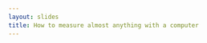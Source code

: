 ```yaml
---
layout: slides
title: How to measure almost anything with a computer
---
```


<section data-markdown data-separator="^\n---\n$" data-separator-vertical="^\n--\n$">
<script type="text/template">

![Bonsai](assets/images/logo-horizontal.svg)

[neuronautas.github.io/how-to-measure](https://neuronautas.github.io/how-to-measure/)

## How to measure almost anything with a computer

---

<!-- .element: data-transition="none" -->
#### How do you get data into a computer?

<table>
  <tr>
    <td class="fragment" width="30%"><small>What is the temperature outside?</small></td>
    <td width="30%"></td>
    <td class="fragment" width="30%"><small>How do you get that <b>value</b> into a computer?</small></td>
  </tr>
</table>

<div>
  <img class="fragment" src="assets/images/measuring-0.svg"/>
</div>

--

<!-- .element: data-transition="none" -->
#### What is a computer?

<table>
  <tr>
    <td style="vertical-align: middle;"><a href="https://commons.wikimedia.org/wiki/File:HP-HP9000-425-Workstation_26.jpg"><img src="https://upload.wikimedia.org/wikipedia/commons/5/54/HP-HP9000-425-Workstation_26.jpg" /></a></td>
    <td style="vertical-align: middle;"><a href="https://commons.wikimedia.org/wiki/File:Lenovo_G500s_laptop-2905.jpg"><img src="https://upload.wikimedia.org/wikipedia/commons/e/e4/Lenovo_G500s_laptop-2905.jpg" /></a></td>
    <td style="vertical-align: middle;"><a href="https://commons.wikimedia.org/wiki/File:Android_Smartphones.jpg"><img src="https://upload.wikimedia.org/wikipedia/commons/1/16/Android_Smartphones.jpg" /></a></td>
  </tr>
  <tr>
    <td><small>HP9000 Unix Workstation</small></td>
    <td><small>Lenovo Laptop</small></td>
    <td><small>Android Smartphones</small></td>
  </tr>
</table>

--

<!-- .element: data-transition="none" -->
#### How do you get data into a computer?

<table>
  <tr>
    <td width="30%"><small>What is the temperature outside?</small></td>
    <td width="30%"></td>
    <td width="30%"><small>How do you get that <b>value</b> into a computer?</small></td>
  </tr>
</table>

<div>
  <img src="assets/images/measuring-0.svg"/>
  <img class="fragment" src="assets/images/measuring-1.svg" style="position: absolute; left: 99px;" />
</div>

--

<!-- .element: data-transition="none" -->
#### How do you get data into a computer?

![Daq](assets/images/daq.svg)

--

<!-- .element: data-transition="none" -->
#### Computers can only measure voltage

<table>
  <tr>
    <td style="vertical-align: middle;"><img src="assets/images/daq-sensor.svg" /></td>
    <td class="fragment" style="vertical-align: middle;"><img src="assets/images/daq-thermistor.svg" /></td>
  </tr>
</table>

--

<!-- .element: data-transition="none" -->
#### Computers can only measure voltage

<table>
  <tr>
    <td style="vertical-align: middle;"><img src="assets/images/daq-sensor.svg" /></td>
    <td class="fragment" style="vertical-align: middle;"><img src="assets/images/daq-ohm.svg" /></td>
  </tr>
</table>

--

<!-- .element: data-transition="default none" -->
#### Bio-electricity and Ohm's Law

<table>
  <tr>
    <td style="vertical-align: middle;"><a href="https://en.wikipedia.org/wiki/Alessandro_Volta#/media/File:Alessandro_Volta.jpeg"><img src="https://upload.wikimedia.org/wikipedia/commons/5/52/Alessandro_Volta.jpeg" /></a></td>
    <td style="vertical-align: middle;"><a href="https://en.wikipedia.org/wiki/Georg_Ohm#/media/File:Georg_Simon_Ohm3.jpg"><img src="https://upload.wikimedia.org/wikipedia/commons/2/2a/Georg_Simon_Ohm3.jpg" /></a></td>
    <td style="vertical-align: middle;"><a href="https://en.wikipedia.org/wiki/Andr%C3%A9-Marie_Amp%C3%A8re#/media/File:Ampere_Andre_1825.jpg"><img src="https://upload.wikimedia.org/wikipedia/commons/c/c0/Ampere_Andre_1825.jpg" /></a></td>
  </tr>
  <tr>
    <td><small>Alessandro Volta</small></td>
    <td><small>Georg Ohm</small></td>
    <td><small>André-Marie Ampère</small></td>
  </tr>
</table>

--

<!-- .element: data-transition="none" -->
#### Computers can only measure voltage

<table>
  <tr>
    <td style="vertical-align: middle;"><img src="assets/images/daq-sensor.svg" /></td>
    <td style="vertical-align: middle;"><img src="assets/images/daq-ohm.svg" /></td>
  </tr>
</table>

--

<!-- .element: data-transition="none" -->
#### Voltage divider: a readout of variable resistance

![Voltage](assets/images/daq-voltage.svg)

--

<!-- .element: data-transition="none" -->
#### Analog to Digital Converter (ADC)

<table>
  <tr>
    <td style="vertical-align: middle;"><img src="assets/images/daq-adc.svg" /></td>
    <td class="fragment" style="vertical-align: middle;"><img src="assets/images/daq-transistor.svg" /></td>
  </tr>
</table>

--

<!-- .element: data-transition="none" -->
#### The simplest ADC: 1-bit comparator

<table>
  <tr>
    <td style="vertical-align: middle;"><img src="assets/images/daq-adc1.svg" /></td>
    <td style="vertical-align: middle;"><a href="https://en.wikipedia.org/wiki/Comparator#/media/File:Opamp105.gif"><img src="https://upload.wikimedia.org/wikipedia/commons/f/f5/Opamp105.gif" /></a></td>
  </tr>
</table>

--

<!-- .element: data-transition="none" -->
#### Counting in Binary

<table>
  <tr>
    <td style="vertical-align: middle;"><img src="assets/images/daq-adc.svg" /></td>
    <td style="vertical-align: middle;"><img width="320" src="assets/images/binary-1.svg" /></td>
  </tr>
</table>

--

<!-- .element: data-transition="none" -->
#### Counting in Binary

<table>
  <tr>
    <td style="vertical-align: middle;"><img src="assets/images/daq-adc.svg" /></td>
    <td style="vertical-align: middle;"><img width="320" src="assets/images/binary-2.svg" /></td>
  </tr>
</table>

--

<!-- .element: data-transition="none" -->
#### Counting in Binary

<table>
  <tr>
    <td style="vertical-align: middle;"><img src="assets/images/daq-adc.svg" /></td>
    <td style="vertical-align: middle;"><img width="320" src="assets/images/binary-3.svg" /></td>
  </tr>
</table>

--

<!-- .element: data-transition="none" -->
#### Flash ADC

<table>
  <tr>
    <td style="vertical-align: middle;"><img src="assets/images/daq-adc.svg" /></td>
    <td style="vertical-align: middle;"><a href="https://en.wikipedia.org/wiki/Flash_ADC#/media/File:Flash_ADC.png"><img src="https://upload.wikimedia.org/wikipedia/commons/3/3a/Flash_ADC.png" /></a></td>
  </tr>
</table>

--

<!-- .element: data-transition="none" -->
#### Flash ADC

<table>
  <tr>
    <td style="vertical-align: middle;"><img src="assets/images/daq-adc-specs.svg" /></td>
    <td style="vertical-align: middle;"><a href="https://en.wikipedia.org/wiki/Flash_ADC#/media/File:Flash_ADC.png"><img src="https://upload.wikimedia.org/wikipedia/commons/3/3a/Flash_ADC.png" /></a></td>
  </tr>
</table>

--

<!-- .element: data-transition="none default" -->
#### Successive Approximation ADC
<table>
  <tr>
    <td style="vertical-align: middle;"><img src="assets/images/daq-adc.svg" /></td>
    <td style="vertical-align: middle;"><a href="https://en.wikipedia.org/wiki/Successive_approximation_ADC#/media/File:SA_ADC_block_diagram.png"><img width="300" height="240" src="https://upload.wikimedia.org/wikipedia/commons/6/61/SA_ADC_block_diagram.png" /></a></td>
  </tr>
</table>

--

<!-- .element: data-transition="none default" -->
#### Successive Approximation ADC
<table>
  <tr>
    <td style="vertical-align: middle;"><img src="assets/images/daq-adc-rate.svg" /></td>
    <td style="vertical-align: middle;"><a href="https://en.wikipedia.org/wiki/Successive_approximation_ADC#/media/File:SA_ADC_block_diagram.png"><img width="300" height="240" src="https://upload.wikimedia.org/wikipedia/commons/6/61/SA_ADC_block_diagram.png" /></a></td>
  </tr>
</table>

---

<!-- .element: data-transition="none" -->
#### How do you get data out of a computer?

![Control](assets/images/control.svg)

--

<!-- .element: data-transition="none" -->
#### TTL: Transistor-Transistor Logic

<table>
  <tr>
    <td style="vertical-align: middle;"><img src="assets/images/control-ttl.svg" /></td>
    <td class="fragment" style="vertical-align: middle;"><img src="assets/images/daq-ohm.svg" /></td>
  </tr>
</table>

--

<!-- .element: data-transition="none" -->
#### Brushless DC Motor: DC to AC converter

<table>
  <tr>
    <td style="vertical-align: middle;"><img src="assets/images/control-motor.svg" /></td>
    <td class="fragment" style="vertical-align: middle;"><a href="https://en.wikipedia.org/wiki/Brushless_DC_electric_motor#/media/File:Poles.jpg"><img width="300" height="240" src="https://upload.wikimedia.org/wikipedia/commons/6/6e/Poles.jpg" /></a></td>
  </tr>
</table>

--

<!-- .element: data-transition="none" -->
#### Pulse-Width Modulation (PWM)

<table>
  <tr>
    <td style="vertical-align: middle;"><img src="assets/images/control-pwm.svg" /></td>
    <td class="fragment" style="vertical-align: middle;">
      <div>
        <a href="https://en.wikipedia.org/wiki/Pulse-width_modulation#/media/File:PWM,_3-level.svg"><img width="320" height="221" src="https://upload.wikimedia.org/wikipedia/commons/8/8e/PWM%2C_3-level.svg" /></a>
        <div>
          <small>
          <span style="color:blue; font-size:100%; line-height:1;" title="Blue">■</span> Pulse-width modulated binary logic<br>
          <span style="color:red; font-size:100%; line-height:1;" title="Red">■</span> Induced sine-like current
          </small>
        </div>
      </div>
    </td>
  </tr>
</table>


</script>
</section>
